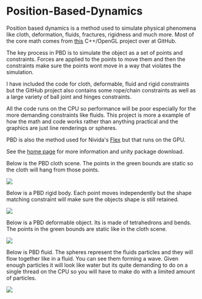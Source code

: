 # Position-Based-Dynamics


Position based dynamics is a method used to simulate physical phenomena like cloth, deformation, fluids, fractures, rigidness and much more. Most of the core math comes from [this](https://github.com/InteractiveComputerGraphics/PositionBasedDynamics) C++/OpenGL project over at GitHub.

 
The key process in PBD is to simulate the object as a set of points and constraints. Forces are applied to the points to move them and then the constraints make sure the points wont move in a way that violates the simulation.


I have included the code for cloth, deformable, fluid and rigid constraints but the GitHub project also contains some rope/chain constraints as well as a large variety of ball joint and hinges constraints.


All the code runs on the CPU so performance will be poor especially for the more demanding constraints like fluids. This project is more a example of how the math and code works rather than anything practical and the graphics are just line renderings or spheres.


PBD is also the method used for Nivida's [Flex](https://developer.nvidia.com/flex) but that runs on the GPU.

See the [home page](https://www.digital-dust.com/single-post/2017/04/09/Position-based-dynamics-in-Unity) for more information and unity package download.

Below is the PBD cloth scene. The points in the green bounds are static so the cloth will hang from those points.

![](https://static.wixstatic.com/media/1e04d5_4486dee7dc464bbb9dcee6edb4ec532c~mv2.jpg/v1/fill/w_550,h_550,al_c,q_80,usm_0.66_1.00_0.01/1e04d5_4486dee7dc464bbb9dcee6edb4ec532c~mv2.jpg)

Below is a PBD rigid body. Each point moves independently but the shape matching constraint will make sure the objects shape is still retained.

![](https://static.wixstatic.com/media/1e04d5_5094bf7934ef4a47bebdc2b8d3e9c07e~mv2.jpg/v1/fill/w_550,h_550,al_c,q_80,usm_0.66_1.00_0.01/1e04d5_5094bf7934ef4a47bebdc2b8d3e9c07e~mv2.jpg)

Below is a PBD deformable object. Its is made of tetrahedrons and bends. The points in the green bounds are static like in the cloth scene.

![](https://static.wixstatic.com/media/1e04d5_e4f76c0ddd164f879d65663cd9a298e7~mv2.jpg/v1/fill/w_550,h_550,al_c,q_80,usm_0.66_1.00_0.01/1e04d5_e4f76c0ddd164f879d65663cd9a298e7~mv2.jpg)

Below is PBD fluid. The spheres represent the fluids particles and they will flow together like in a fluid. You can see them forming a wave. Given enough particles it will look like water but its quite demanding to do on a single thread on the CPU so you will have to make do with a limited amount of particles.

![](https://static.wixstatic.com/media/1e04d5_7dea3eab707145c69d529e4ef9a7d3a6~mv2.jpg/v1/fill/w_550,h_550,al_c,q_80,usm_0.66_1.00_0.01/1e04d5_7dea3eab707145c69d529e4ef9a7d3a6~mv2.jpg)
